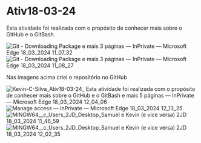 # Ativ18-03-24
Esta atividade foi realizada com o propósito de conhecer mais sobre o GitHub e o GitBash.

![Git - Downloading Package e mais 3 páginas —  InPrivate  — Microsoft​ Edge 18_03_2024 11_07_32](https://github.com/Kevin-C-Silva/Ativ18-03-24/assets/160874548/5b394fe9-cc53-4d36-860e-1ed5f5cdb55a)
![Git - Downloading Package e mais 3 páginas —  InPrivate  — Microsoft​ Edge 18_03_2024 11_08_27](https://github.com/Kevin-C-Silva/Ativ18-03-24/assets/160874548/65e3cff7-efd7-40ac-b2be-e3a080f0fc34)

Nas imagens acima criei o repositório no GitHub

![Kevin-C-Silva_Ativ18-03-24_ Esta atividade foi realizada com o propósito de conhecer mais sobre o GitHub e o GitBash  e mais 5 páginas —  InPrivate  — Microsoft​ Edge 18_03_2024 12_04_06](https://github.com/Kevin-C-Silva/Ativ18-03-24/assets/160874548/5f87f7c9-7370-4615-b1bb-ddad94a57cdb)
![Manage access —  InPrivate  — Microsoft​ Edge 18_03_2024 12_13_25](https://github.com/Kevin-C-Silva/Ativ18-03-24/assets/160874548/30c92de2-f673-4324-81f3-7bc6a6613616)
![MINGW64__c_Users_2JD_Desktop_Samuel e Kevin (e vice versa) 2JD 18_03_2024 11_46_59](https://github.com/Kevin-C-Silva/Ativ18-03-24/assets/160874548/2f6da6bc-5a36-4f4f-b04c-5838069e03fc)
![MINGW64__c_Users_2JD_Desktop_Samuel e Kevin (e vice versa) 2JD 18_03_2024 12_02_35](https://github.com/Kevin-C-Silva/Ativ18-03-24/assets/160874548/9b070117-b354-44e6-829a-46f5200b9863)



